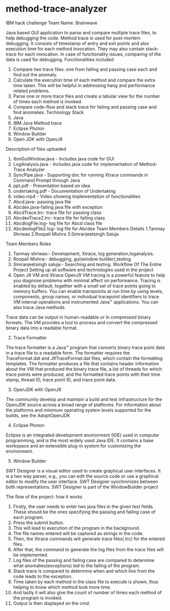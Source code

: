 # method-trace-analyzer
IBM hack challenge
Team Name: Brainwave

Java based GUI application to parse and compare multiple trace files, to help debugging the code. Method trace is used for post-mortem debugging. It consists of timestamp of entry and exit points and also execution time for each method invocation. They may also contain stack-trace for each invocation. In case of functionality issues, comparing of the data is used for debugging.
Functionalities included
1.	Compare two trace files: one from failing and passing case each and find out the anomaly.
2.	Calculate the execution time of each method and compare the extra time taken. This will be helpful in addressing hang and performance related problems.
3.	Parse one or more trace files and create a tabular view for the number of times each method is invoked.
4.	Compare code-flow and stack trace for failing and passing case and find anomalies.
Technology Stack
1.	Java
2.	IBM Java Method trace
3.	Eclipse Photon
4.	Window Builder
5.	Open JDK with OpenJ9

Description of files uploaded
1.	IbmGuiWindow.java - Includes java code for GUI
2.	LogAnalysis.java - Includes java code for implementation of Method-Trace Analyzer
3.	SyncPipe.java -  Supporting doc for running Xtrace commands in Command Prompt through Java
4.	ppt.pdf - Presentation based on idea
5.	undertaking.pdf - Documentation of Undertaking
6.	video.mp4 - Video showing implementation of functionalities
7.	Abcd.java-  passing java file 
8.	Abcdex.java-failing java file with exception
9.	AbcdTrace.trc- trace file for passing class
10.	 AbcdexTrace2.trc- trace file for failing class
11.	AbcdlogFile.log- log file for Abcd class file
12.	AbcdexlogFIle2.log- log file for Abcdex
Team Members Details
1.Tanmay Shriwas
2.Roopali Mishra
3.Simranjeetsingh  Saluja

Team Members Roles
1.	Tanmay shriwas:- Development, Xtrace, log generation,loganalysis.
2.	Roopali Mishra:-  debugging, gui(window builder),testing.
3.	Simranjeetsingh saluja:- Searching and testing.
Workflow Of The Entire Project
Setting up all software and technologies used in the project 
1.	Open J9 VM and Xtrace
OpenJ9 VM tracing is a powerful feature to help you diagnose problems with minimal affect on performance. Tracing is enabled by default, together with a small set of trace points going to memory buffers. You can enable tracepoints at run time by using levels, components, group names, or individual tracepoint identifiers to trace VM internal operations and instrumented Java™ applications. You can also trace Java methods.

Trace data can be output in human-readable or in compressed binary formats. The VM provides a tool to process and convert the compressed binary data into a readable format.

2.	Trace Formatter 

The trace formatter is a Java™ program that converts binary trace point data in a trace file to a readable form. The formatter requires the TraceFormat.dat and J9TraceFormat.dat files, which contain the formatting templates. The formatter produces a file that contains header information about the VM that produced the binary trace file, a list of threads for which trace points were produced, and the formatted trace points with their time stamp, thread ID, trace point ID, and trace point data.


3.	OpenJDK with OpenJ9

The community develop and maintain a build and test infrastructure for the OpenJDK source across a broad range of platforms. For information about the platforms and minimum operating system levels supported for the builds, see the AdoptOpenJDK

4.	Eclipse Photon 

Eclipse is an integrated development environment (IDE) used in computer programming, and is the most widely used Java IDE. It contains a base workspace and an extensible plug-in system for customizing the environment.

5.	Window Builder 

SWT Designer is a visual editor used to create graphical user interfaces. It is a two way parser, e.g., you can edit the source code or use a graphical editor to modify the user interface. SWT Designer synchronizes between both representations. SWT Designer is part of the WindowBuilder project

The flow of the project: how it works 
1.	Firstly, the user needs to enter two java files in the given text fields. These should be the ones specifying the passing and failing case of each program.
2.	Press the submit button.
3.	This will lead to execution of the program in the background.
4.	The file names entered will be captured as strings in the code.
5.	Then, the Xtrace commands will generate trace files(.trc) for the entered files.
6.	After that, the command to generate the log files from the trace files will be implemented.
7.	Log files of the passing and failing case are compared to determine what anomalies(exceptions) led to the failing of the program.
8.	Stack trace is compared to determine when and which line from the code leads to the exception.
9.	Time taken by each method in the class file to execute is shown, thus helping to know which method took more time.
10.	And lastly it will also give the count of number of times each method of the program is invoked.
11.	Output is then displayed on the cmd.






